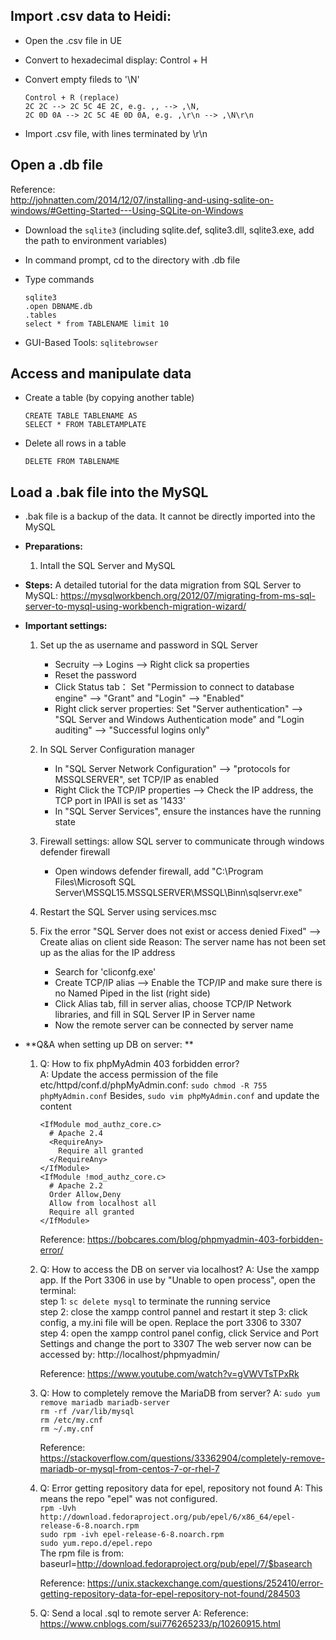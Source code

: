 ## Import .csv data to Heidi:  
- Open the .csv file in UE  
- Convert to hexadecimal display: Control + H  
- Convert empty fileds to '\N'  

   ```
   Control + R (replace)
   2C 2C --> 2C 5C 4E 2C, e.g. ,, --> ,\N,
   2C 0D 0A --> 2C 5C 4E 0D 0A, e.g. ,\r\n --> ,\N\r\n
   ```
- Import .csv file, with lines terminated by \r\n  

## Open a .db file  
   Reference:  
   http://johnatten.com/2014/12/07/installing-and-using-sqlite-on-windows/#Getting-Started---Using-SQLite-on-Windows  
- Download the `sqlite3` (including sqlite.def, sqlite3.dll, sqlite3.exe, add the path to environment variables)  
- In command prompt, cd to the directory with .db file  
- Type commands  

   ```
   sqlite3
   .open DBNAME.db
   .tables
   select * from TABLENAME limit 10
   ```
- GUI-Based Tools: `sqlitebrowser`  

## Access and manipulate data  
- Create a table (by copying another table)  

   ```
   CREATE TABLE TABLENAME AS
   SELECT * FROM TABLETAMPLATE
   ```
- Delete all rows in a table  

   ```
   DELETE FROM TABLENAME
   ```

## Load a .bak file into the MySQL 
- .bak file is a backup of the data. It cannot be directly imported into the MySQL
- **Preparations:** 
   1) Intall the SQL Server and MySQL
   

- **Steps:**
   A detailed tutorial for the data migration from SQL Server to MySQL: 
   https://mysqlworkbench.org/2012/07/migrating-from-ms-sql-server-to-mysql-using-workbench-migration-wizard/ 
   
- **Important settings:** 
   1) Set up the as username and password in SQL Server
      - Secruity --> Logins --> Right click sa properties
      - Reset the password
      - Click Status tab： Set "Permission to connect to database engine" --> "Grant" and "Login" --> "Enabled"
      - Right click server properties: Set "Server authentication" --> "SQL Server and Windows Authentication mode" and "Login auditing" --> "Successful logins only"
   
   2) In SQL Server Configuration manager 
      - In "SQL Server Network Configuration" --> "protocols for MSSQLSERVER", set TCP/IP as enabled
      - Right Click the TCP/IP properties --> Check the IP address, the TCP port in IPAll is set as '1433'
      - In "SQL Server Services", ensure the instances have the running state
   
   3) Firewall settings: allow SQL server to communicate through windows defender firewall
      - Open windows defender firewall, add "C:\Program Files\Microsoft SQL Server\MSSQL15.MSSQLSERVER\MSSQL\Binn\sqlservr.exe"
   
   4) Restart the SQL Server using services.msc
   
   5) Fix the error "SQL Server does not exist or access denied Fixed" --> Create alias on client side
      Reason: The server name has not been set up as the alias for the IP address
      - Search for 'cliconfg.exe'
      - Create TCP/IP alias --> Enable the TCP/IP and make sure there is no Named Piped in the list (right side)
      - Click Alias tab, fill in server alias, choose TCP/IP Network libraries, and fill in SQL Server IP in Server name
      - Now the remote server can be connected by server name
      
- **Q&A when setting up DB on server: **
   1) Q: How to fix phpMyAdmin 403 forbidden error?  
      A: Update the access permission of the file etc/httpd/conf.d/phpMyAdmin.conf: 
         `sudo chmod -R 755 phpMyAdmin.conf` 
         Besides, `sudo vim phpMyAdmin.conf` and update the content 
         ```
         <IfModule mod_authz_core.c>
           # Apache 2.4
           <RequireAny>
             Require all granted
           </RequireAny>
         </IfModule>
         <IfModule !mod_authz_core.c>
           # Apache 2.2
           Order Allow,Deny
           Allow from localhost all
           Require all granted
         </IfModule> 
         ``` 
         Reference: https://bobcares.com/blog/phpmyadmin-403-forbidden-error/ 
         
   2) Q: How to access the DB on server via localhost? 
      A: Use the xampp app. If the Port 3306 in use by "Unable to open process", open the terminal:  
         step 1: `sc delete mysql` to terminate the running service  
         step 2: close the xampp control pannel and restart it 
         step 3: click config, a my.ini file will be open. Replace the port 3306 to 3307  
         step 4: open the xampp control panel config, click Service and Port Settings and change the port to 3307 
         The web server now can be accessed by: http://localhost/phpmyadmin/ 
         
         Reference: https://www.youtube.com/watch?v=gVWVTsTPxRk 
         
   3) Q: How to completely remove the MariaDB from server? 
      A: `sudo yum remove mariadb mariadb-server`  
         `rm -rf /var/lib/mysql`  
         `rm /etc/my.cnf`  
         `rm ~/.my.cnf`  
         
         Reference: https://stackoverflow.com/questions/33362904/completely-remove-mariadb-or-mysql-from-centos-7-or-rhel-7  
         
   4) Q: Error getting repository data for epel, repository not found 
      A: This means the repo "epel" was not configured.  
         `rpm -Uvh http://download.fedoraproject.org/pub/epel/6/x86_64/epel-release-6-8.noarch.rpm`  
         `sudo rpm -ivh epel-release-6-8.noarch.rpm`  
         `sudo yum.repo.d/epel.repo`  
         The rpm file is from: baseurl=http://download.fedoraproject.org/pub/epel/7/$basearch
      
         Reference: https://unix.stackexchange.com/questions/252410/error-getting-repository-data-for-epel-repository-not-found/284503  
      
   5) Q: Send a local .sql to remote server 
      A: Reference: https://www.cnblogs.com/sui776265233/p/10260915.html  
